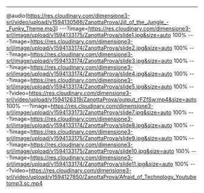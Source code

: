 ---
@audio(https://res.cloudinary.com/dimensione3-srl/video/upload/v1594130566/ZanottaProva/Jill_of_the_Jungle_-_Funky_Theme.mp3)
---?image=https://res.cloudinary.com/dimensione3-srl/image/upload/v1594133175/ZanottaProva/slide1.jpg&size=auto 100%
---?image=https://res.cloudinary.com/dimensione3-srl/image/upload/v1594133174/ZanottaProva/slide2.jpg&size=auto 100%
---?image=https://res.cloudinary.com/dimensione3-srl/image/upload/v1594133174/ZanottaProva/slide3.jpg&size=auto 100%
---?image=https://res.cloudinary.com/dimensione3-srl/image/upload/v1594133174/ZanottaProva/slide4.jpg&size=auto 100%
---?image=https://res.cloudinary.com/dimensione3-srl/image/upload/v1594133174/ZanottaProva/slide5.jpg&size=auto 100%
---?video=https://res.cloudinary.com/dimensione3-srl/video/upload/v1594126319/ZanottaProva/output_rFZfSw.mp4&size=auto 100%
---?image=https://res.cloudinary.com/dimensione3-srl/image/upload/v1594133173/ZanottaProva/slide7.jpg&size=auto 100%
---?image=https://res.cloudinary.com/dimensione3-srl/image/upload/v1594133174/ZanottaProva/slide8.jpg&size=auto 100%
---?image=https://res.cloudinary.com/dimensione3-srl/image/upload/v1594133175/ZanottaProva/slide9.jpg&size=auto 100%
---?image=https://res.cloudinary.com/dimensione3-srl/image/upload/v1594133175/ZanottaProva/slide10.jpg&size=auto 100%
---?image=https://res.cloudinary.com/dimensione3-srl/image/upload/v1594133174/ZanottaProva/slide11.jpg&size=auto 100%
---?video=https://res.cloudinary.com/dimensione3-srl/video/upload/v1594127850/ZanottaProva/Afraid_of_Technology_Youtubetomp3.sc.mp4
